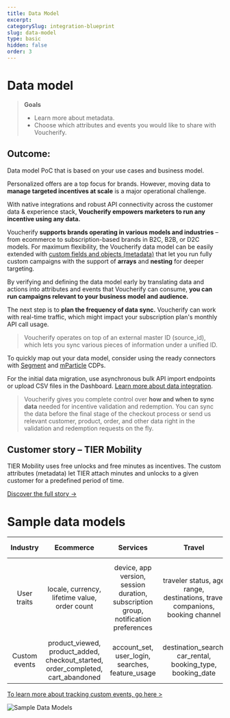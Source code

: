 ```yaml
---
title: Data Model
excerpt:
categorySlug: integration-blueprint
slug: data-model
type: basic
hidden: false
order: 3
---
```


# Data model

> **Goals**
> * Learn more about metadata. 
> * Choose which attributes and events you would like to share with Voucherify.

 ## Outcome:

Data model PoC that is based on your use cases and business model.

Personalized offers are a top focus for brands. However, moving data to **manage targeted incentives at scale** is a major operational challenge.

With native integrations and robust API connectivity across the customer data & experience stack, **Voucherify empowers marketers to run any incentive using any data.** 

Voucherify **supports brands operating in various models and industries** – from ecommerce to subscription-based brands in B2C, B2B, or D2C models. For maximum flexibility, the Voucherify data model can be easily extended with [custom fields and objects (metadata)](https://support.voucherify.io/article/99-schema-validation-metadata "Getting stared with Metadata") that let you run fully custom campaigns with the support of **arrays** and **nesting** for deeper targeting. 

By verifying and defining the data model early by translating data and actions into attributes and events that Voucherify can consume, **you can run campaigns relevant to your business model and audience.**

The next step is to **plan the frequency of data sync.** Voucherify can work with real-time traffic, which might impact your subscription plan's monthly API call usage.

>  
>
> Voucherify operates on top of an external master ID (source_id), which lets you sync various pieces of information under a unified ID. 

To quickly map out your data model, consider using the ready connectors with [Segment](https://voucherify.io/integrations/segment "Integration with Segment") and [mParticle](https://voucherify.io/integrations/mparticle "Integration with mParticle") CDPs. 

For the initial data migration, use asynchronous bulk API import endpoints or upload CSV files in the Dashboard. [Learn more about data integration](https://support.voucherify.io/article/574-data-import "Data Import").

> 
> 
> Voucherify gives you complete control over **how and when to sync data** needed for incentive validation and redemption. You can sync the data before the final stage of the checkout process or send us relevant customer, product, order, and other data right in the validation and redemption requests on the fly. 

## Customer story – TIER Mobility

TIER Mobility uses free unlocks and free 
minutes as incentives. The custom attributes 
(metadata) let TIER attach minutes and unlocks 
to a given customer for a predefined period of time.

[Discover the full story ->](https://voucherify.io/ebooks/tier-mobility-case-study "Tier mobility case study")

# Sample data models

| Industry      | Ecommerce    | Services    | Travel    | QSR & Food Delivery   |
| :---:         |    :---:     |     :---:   |    :---:  |       :---:           |
| User traits   | locale, currency, lifetime value, order count | device, app version, session duration, subscription group, notification preferences | traveler status, age range, destinations, travel companions, booking channel | order history, favorite items, delivery address, dietary preferences, favorite restaurants, delivery instructions |               
| Custom events | product_viewed, product_added, checkout_started, order_completed, cart_abandoned | account_set, user_login, searches, feature_usage | destination_search, car_rental, booking_type, booking_date | menu_item_view, app_rating, menu_search, order_tracking, delivery_completed |

[To learn more about tracking custom events, go here >](ref:custom-event-object) 

![Sample Data Models](https://files.readme.io/c1910d6-guides_integration_blueprint_data_model_sample_data_models.png)








